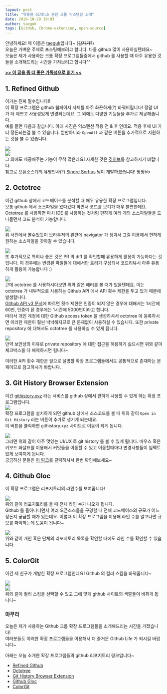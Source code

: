 ```yaml
---
layout: post
title: "유용한 Github 관련 크롬 익스텐션 소개"
date: 2019-10-20 19:03
author: taeguk
tags: [GitHub, Chrome-extension, open-source]
---
```


안녕하세요! 제 이름은 [taeguk](https://taeguk.github.io)입니다~ (~~갑자기?~~) <br/>
오늘은 가벼운 주제로 포스팅해보려고 합니다. 다들 github 많이 사용하실텐데요~ <br/>
오늘은 제가 사용하는 크롬 확장 프로그램들중에서 github 를 사용할 때 아주 유용한 것들을 소개해드리는 시간을 가져보려고 합니다^^ <br/>

**[>> 이 글을 좀 더 좋은 가독성으로 읽기 <<](https://taeguk2.blogspot.com/2019/10/github_20.html)**

## 1. Refined Github

이거는 진짜 필수입니다!! <br/>
이 확장 프로그램은 github 웹페이지 자체를 아주 화끈하게(?) 바꿔버립니다! 정말 UI 가 더 예쁘고 사용성있게 변경되는데요. 그 외에도 다양한 기능들을 추가로 제공해줍니다. <br/>
예를 들면 다음과 같습니다. 아래 사진은 익스텐션 적용 전 & 후 인데요. 적용 후에 UI 가 더 정돈되는걸 볼 수 있습니다. 뿐만아니라 `OpenAll` 과 같은 버튼을 추가적으로 지원하는 것을 볼 수 있습니다. <br/>

![](https://lh3.googleusercontent.com/1V5EJACyN-SniIkGVZW9twc56UztvAAHdXEpwdbWmT-7eGIIrqMIvCIquXLwr9I7hWrDvnukAEHY) <br/>
![](https://lh3.googleusercontent.com/wlp-5jc9ILh7Nlg0hlGlPvB_0JbnX8wlA_cqWRZQAHf7bRz6Wh69QeXzknG-xt6qOzLig7Ee5jRd) <br/>
그 외에도 제공해주는 기능이 무척 많은데요! 자세한 것은 [깃허브](https://github.com/sindresorhus/refined-github)를 참고하시기 바랍니다. <br/>
참고로 오픈소스계의 유명인사(?) [Sindre Sorhus](https://github.com/sindresorhus) 님이 개발하셨습니다! 짱짱bb <br/>


## 2. Octotree

이건 github 상에서 코드베이스를 분석할 때 매우 유용한 확장 프로그램입니다. <br/>
보통 github 에서 소스파일을 왔다갔다 하면서 코드를 보기가 매우 불편한데요. Octotree 를 사용하면 마치 IDE 를 사용하는 것처럼 편하게 여러 개의 소스파일들을 드나들면서 코드 분석이 가능합니다. <br/>

![](https://lh3.googleusercontent.com/jBhIp5cOgZBZyWf3b_mxKCy0LaHZ6hjRzU0Da0WOMs1gT00F-mT0iAI0SfSexAFnx9tCnusLg_Q2) <br/>
위 사진에서 볼수있듯이 브라우저의 왼편에 navigator 가 생겨서 그걸 이용해서 편하게 원하는 소스파일을 찾아갈 수 있습니다. <br/>

![](https://lh3.googleusercontent.com/vl9J8jfqAbiFs8Ku7xoFuVsRWQVpj1NKoZdaeVdo_f-bxOQTnQywj_IeRan6cbqM0wDEQdBR-Mvc) <br/>
또 추가적으로 특히나 좋은 것은 PR 의 diff 를 확인할때 유용하게 활용이 가능하다는 것입니다. 이 경우에는 변경된 파일들에 대해서만 트리가 구성되서 코드리뷰시 아주 유용하게 활용이 가능합니다 :) <br/>

![](https://lh3.googleusercontent.com/x4_CnIfebhy-Q_tYwwOgN5wVbSOp0PIlskcAduNSTSkVY8dXpRxHTboKd9R_YqwuFfeQZwFtG_B9) <br/>
근데 octotree 를 사용하시다보면 위와 같은 에러를 볼 때가 있을텐데요. 이는 octotree 가 내부적으로 사용하는 Github API 에서 API 횟수 제한을 두고 있기 때문에 발생합니다.  <br/>
[Github API v3 문서](https://developer.github.com/v3/#rate-limiting)에 따르면 횟수 제한은 인증이 되지 않은 경우에 대해서는 1시간에 60번, 인증이 된 경우에는 1시간에 5000번이라고 합니다. <br/>
따라서 개인 계정에 대한 Github access token 을 생성하셔서 octotree 에 등록하시면 이러한 제한이 훨씬 넉넉해지므로 큰 문제없이 사용하실 수 있습니다. 또한 private repository 에 대해서도 octotree 를 사용하실 수 있게 됩니다. <br/>

![](https://lh3.googleusercontent.com/fZBvZhDGOkjxWSQcgShliK-RW-2lkfSfWUafzCH4y5dltdQhkzMJkJKAVOn6hL8Q0TGvg01WgoEA) <br/>
만약 보안상의 이유로 private repository 에 대한 접근을 허용하기 싫으시면 위와 같이 체크박스를 다 해제하시면 됩니다~ <br/>

이러한 API 횟수 제한은 앞으로 설명할 확장 프로그램들에서도 공통적으로 존재하는 문제이므로 참고하시기 바랍니다. <br/>


## 3. Git History Browser Extension

이건 [githistory.xyz](https://githistory.xyz/) 라는 서비스를 github 상에서 편하게 사용할 수 있게 하는 확장 프로그램입니다. <br/>
![](https://lh3.googleusercontent.com/_yurC7GzvNgbehUayCjASz0B-CUGB_Ce0fM40pAdXC_n_e3YQLVL1XYl8Rn-pAVzM-Ox80my02p-) <br/>
확장 프로그램을 설치하게 되면 github 상에서 소스코드를 볼 때 위와 같이 `Open in Git History` 라는 버튼이 추가로 생기게 되는데요. <br/>
이 버튼을 클릭하면 githistory.xyz 사이트로 이동이 되게 됩니다. <br/>

![](https://lh3.googleusercontent.com/S4_h5ZfPM4akC1IroI4ENWm3xJHAQfqsqqzvrrr1vWC8ki50W8BoNanbD9m-M0AF9IqXkcgFQdhU) <br/>
그러면 위와 같이 아주 멋있는 UI/UX 로 git history 를 볼 수 있게 됩니다. 마우스 혹은 키보드 화살표를 이용해서 커밋들을 이동할 수 있고 이동할때마다 변경사항들이 임팩트있게 보여지게 됩니다. <br/> 
궁금하신 분들은 [이 링크](https://github.githistory.xyz/taeguk/System-Programming-SICXE-Project/blob/master/opcode.c)를 클릭하셔서 한번 확인해보세요~ <br/>


## 4. Github Gloc

이 확장 프로그램은 리포지토리의 라인수를 보여줍니다! <br/>

![](https://lh3.googleusercontent.com/-3uaPtuBbTrzkdBVUhLKYWLgbMdQC1WnDq8fJP5CDdiYJ1S_mW6ABWkGQPp2pvsj6RpF6j3_wlDk) <br/>
위와 같이 리포지토리를 볼 때 전체 라인 수가 나오게 됩니다. <br/>
Github 를 돌아다니면서 여러 오픈소스들을 구경할 때 전체 코드베이스의 규모가 어느정돈지 궁금할 때가 있는데요. 이럴때 이 확장 프로그램을 이용해 라인 수를 알고나면 규모를 파악하는데 도움이 됩니다~ <br/>

![](https://lh3.googleusercontent.com/ZiXyPH4NgD-u-aEOa80tgIr8N_ejHnlKJKnxcrY7AQdHjNQ9LN8i8qh-4siJluzIzwoiR-nzMl8m) <br/>
위와 같이 개인 혹은 단체의 리포지토리 목록을 확인할 때에도 라인 수를 확인할 수 있습니다. <br/>


## 5. ColorGit

이건 제 친구가 개발한 확장 프로그램인데요! Github 의 컬러 스킴을 바꿔줍니다~ <br/>

![](https://lh3.googleusercontent.com/qd1iAk1CFvCZd0j_7OYuG9UbOxJdeUg-jAQY-2oBrz_9Llf-VK-r8F4WJPUWVCf8RXTWrRcV2SfT) <br/>
![](https://lh3.googleusercontent.com/DjPSeWRkvt2J8yFP8tJqGZM8cg4XtKN3QhnZN0jCzCV1aVdDMJ4ZZ9VhlnhTEuYgmwb4jITsFipl) <br/>
위와 같이 컬러 스킴을 선택할 수 있고 그에 맞게 github 사이트의 색깔들이 바뀌게 됩니다~ <br/>


### 마무리

오늘은 제가 사용하는 Github 크롬 확장 프로그램들을 소개해드리는 시간을 가졌습니다! <br/>
여러분들도 이러한 확장 프로그램들을 이용해서 더 즐거운 Github Life 가 되시길 바랍니다~ <br/>

아래는 오늘 소개한 확장 프로그램들의 github 리포지토리 링크입니다~ <br/>
* [Refined Github](https://github.com/sindresorhus/refined-github)
* [Octotree](https://github.com/ovity/octotree)
* [Git History Browser Extension](https://github.com/LuisReinoso/git-history-browser-extension)
* [Github Gloc](https://github.com/artem-solovev/gloc)
* [ColorGit](https://github.com/ddyokim/colorGit)
